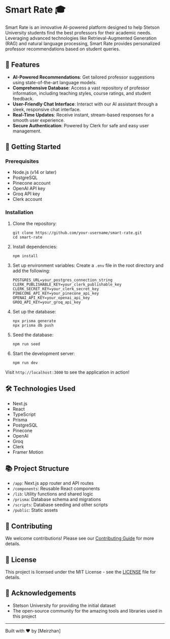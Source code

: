 # Smart Rate 🎓

Smart Rate is an innovative AI-powered platform designed to help Stetson University students find the best professors for their academic needs. Leveraging advanced technologies like Retrieval-Augmented Generation (RAG) and natural language processing, Smart Rate provides personalized professor recommendations based on student queries.

## 🌟 Features

- **AI-Powered Recommendations**: Get tailored professor suggestions using state-of-the-art language models.
- **Comprehensive Database**: Access a vast repository of professor information, including teaching styles, course ratings, and student feedback.
- **User-Friendly Chat Interface**: Interact with our AI assistant through a sleek, responsive chat interface.
- **Real-Time Updates**: Receive instant, stream-based responses for a smooth user experience.
- **Secure Authentication**: Powered by Clerk for safe and easy user management.

## 🚀 Getting Started

### Prerequisites

- Node.js (v14 or later)
- PostgreSQL
- Pinecone account
- OpenAI API key
- Groq API key
- Clerk account

### Installation

1. Clone the repository:
   ```
   git clone https://github.com/your-username/smart-rate.git
   cd smart-rate
   ```

2. Install dependencies:
   ```
   npm install
   ```

3. Set up environment variables:
   Create a `.env` file in the root directory and add the following:
   ```
   POSTGRES_URL=your_postgres_connection_string
   CLERK_PUBLISHABLE_KEY=your_clerk_publishable_key
   CLERK_SECRET_KEY=your_clerk_secret_key
   PINECONE_API_KEY=your_pinecone_api_key
   OPENAI_API_KEY=your_openai_api_key
   GROQ_API_KEY=your_groq_api_key
   ```

4. Set up the database:
   ```
   npx prisma generate
   npx prisma db push
   ```

5. Seed the database:
   ```
   npm run seed
   ```

6. Start the development server:
   ```
   npm run dev
   ```

Visit `http://localhost:3000` to see the application in action!

## 🛠️ Technologies Used

- Next.js
- React
- TypeScript
- Prisma
- PostgreSQL
- Pinecone
- OpenAI
- Groq
- Clerk
- Framer Motion

## 📚 Project Structure

- `/app`: Next.js app router and API routes
- `/components`: Reusable React components
- `/lib`: Utility functions and shared logic
- `/prisma`: Database schema and migrations
- `/scripts`: Database seeding and other scripts
- `/public`: Static assets

## 🤝 Contributing

We welcome contributions! Please see our [Contributing Guide](CONTRIBUTING.md) for more details.

## 📄 License

This project is licensed under the MIT License - see the [LICENSE](LICENSE) file for details.

## 🙏 Acknowledgements

- Stetson University for providing the initial dataset
- The open-source community for the amazing tools and libraries used in this project

---

Built with ❤️ by [Meirzhan]
